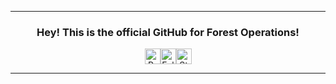 <hr>
<div align="center">
  <h3>Hey! This is the official GitHub for Forest Operations!</h3>
  <p>
    <!-- credits: vast -->
    <div style="display: flex; justify-content: center; align-items: center;">
      <img height="25" src="https://api.visitorbadge.io/api/VisitorHit?user=Forest-Operations&countColor=%23013220" alt="Profile Views"/>
      <img height="25" src="https://img.shields.io/github/followers/Forest-Operations?color=013220&style=for-the-badge&logo=github&label=Followers" alt="Followers"/>
      <img height="25" src="https://img.shields.io/github/stars/Forest-Operations?color=013220&style=for-the-badge&logo=github&label=Stars" alt="Stars"/>
    </div>
  </p>
</div>
<hr>
